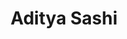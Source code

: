 ---
layout: page
title: Aditya Sashi
description: Ph.D. 2013 (coadvised with A. Imambekov)
img: 
redirect: 
importance: 1
category: past
---